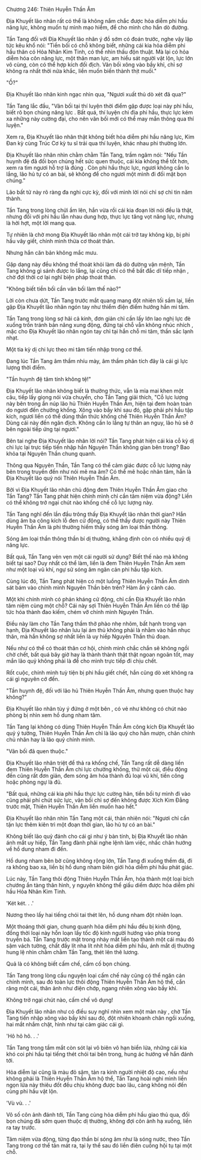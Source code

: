 




Chương 246: Thiên Huyễn Thần Âm


Địa Khuyết lão nhân rất có thể là không nắm chắc được hỏa diễm phi hầu năng lực, không muốn tự mình mạo hiểm, để cho mình cho hắn dò đường.

Tần Tang đối với Địa Khuyết lão nhân ý đồ sớm có đoán trước, nghe vậy lập tức kêu khổ nói: "Tiền bối có chỗ không biết, những cái kia hỏa diễm phi hầu thân có Hỏa Nhãn Kim Tinh, có thể nhìn thấu độn thuật. Mà lại có hỏa diễm hóa côn năng lực, một thân man lực, am hiểu sát người vật lộn, lực lớn vô cùng, còn có thể hợp kích đối địch. Vãn bối xông vào bầy khỉ, chỉ sợ không ra nhất thời nửa khắc, liền muốn biến thành thịt muối."

"Ồ?"

Địa Khuyết lão nhân kinh ngạc nhìn qua, "Ngươi xuất thủ dò xét đã qua?"

Tần Tang lắc đầu, "Vãn bối tại thí luyện thời điểm gặp được loại này phi hầu, biết rõ bọn chúng năng lực . Bất quá, thí luyện chi địa phi hầu, thực lực kém xa những này cường đại, cho nên vãn bối mới có thể may mắn thông qua thí luyện."

Xem ra, Địa Khuyết lão nhân thật không biết hỏa diễm phi hầu năng lực, Kim Đan kỳ cùng Trúc Cơ kỳ tu sĩ trải qua thí luyện, khác nhau phi thường lớn.

Địa Khuyết lão nhân nhìn chằm chằm Tần Tang, trầm ngâm nói: "Nếu Tần huynh đệ đã đối bọn chúng hết sức quen thuộc, cái kia không thể tốt hơn, xem ra tìm ngươi hỗ trợ là đúng . Còn phi hầu thực lực, ngươi không cần lo lắng, lão hủ tự có an bài, sẽ không để cho ngươi một mình đi đối mặt bọn chúng."

Lão bất tử này rõ ràng đa nghi cực kỳ, đối với mình lời nói chỉ sợ chỉ tin năm thành.

Tần Tang trong lòng chửi ầm lên, hắn vừa rồi cái kia đoạn lời nói đều là thật, nhưng đối với phi hầu lẫn nhau dung hợp, thực lực tăng vọt năng lực, nhưng là hời hợt, một lời mang qua.

Tự nhiên là chờ mong Địa Khuyết lão nhân một cái trở tay không kịp, bị phi hầu vây giết, chính mình thừa cơ thoát thân.

Nhưng hắn căn bản không mắc mưu.

Gặp dạng này đều không thể thoát khỏi làm đá dò đường vận mệnh, Tần Tang không gì sánh được lo lắng, lại cũng chỉ có thể bất đắc dĩ tiếp nhận , chờ đợi thời cơ lại nghĩ biện pháp thoát thân.

"Không biết tiền bối cần vãn bối làm thế nào?"

Lời còn chưa dứt, Tần Tang trước mắt quang mang đột nhiên tối sầm lại, liền gặp Địa Khuyết lão nhân ngón tay như thiểm điện điểm hướng hắn mi tâm.

Tần Tang trong lòng sợ hãi cả kinh, đơn giản chỉ cần lấy lớn lao nghị lực đè xuống trốn tránh bản năng xung động, đứng tại chỗ vẫn không nhúc nhích , mặc cho Địa Khuyết lão nhân ngón tay chỉ tại hắn chỗ mi tâm, thần sắc lạnh nhạt.

Một tia kỳ dị chi lực theo mi tâm tiến nhập trong cơ thể.

Đang lúc Tần Tang âm thầm nhíu mày, âm thầm phân tích đây là cái gì lực lượng thời điểm.

"Tần huynh đệ tâm tính không tệ!"

Địa Khuyết lão nhân không biết là thưởng thức, vẫn là mỉa mai khen một câu, tiếp lấy giọng nói vừa chuyển, cho Tần Tang giải thích, "Cỗ lực lượng này bên trong ẩn núp lão hủ Thiên Huyễn Thần Âm, hiện tại đem hoàn toàn do ngươi đến chưởng khống. Xông vào bầy khỉ sau đó, gặp phải phi hầu tập kích, ngươi liền có thể dùng thần thức khống chế Thiên Huyễn Thần Âm? Dùng cái này đến ngăn địch. Không cần lo lắng tự thân an nguy, lão hủ sẽ ở bên ngoài tiếp ứng tại ngươi."

Bên tai nghe Địa Khuyết lão nhân lời nói? Tần Tang phát hiện cái kia cỗ kỳ dị chi lực lại trực tiếp tiến nhập hắn Nguyên Thần không gian bên trong? Bao khỏa tại Nguyên Thần chung quanh.

Thông qua Nguyên Thần, Tần Tang có thể cảm giác được cỗ lực lượng này bên trong truyền đến như nói mê ma âm? Có thể mê hoặc nhân tâm, hẳn là Địa Khuyết lão quỷ nói Thiên Huyễn Thần Âm.

Bởi vì Địa Khuyết lão nhân chủ động đem Thiên Huyễn Thần Âm giao cho Tần Tang? Tần Tang phát hiện chính mình chỉ cần tâm niệm vừa động? Liền có thể không trở ngại chút nào khống chế cỗ lực lượng này.

Tần Tang nghĩ đến lần đầu trông thấy Địa Khuyết lão nhân thời gian? Hắn dùng âm ba công kích lỗ đen cử động, có thể thấy được người này Thiên Huyễn Thần Âm là phi thường hiếm thấy sóng âm loại thần thông.

Sóng âm loại thần thông thần bí dị thường, khẳng định còn có nhiều quỷ dị năng lực.

Bất quá, Tần Tang vẻn vẹn một cái người sử dụng? Biết thế nào mà không biết tại sao? Duy nhất có thể làm, liền là đem Thiên Huyễn Thần Âm xem như một loại vũ khí, ngự sử sóng âm ngăn cản phi hầu tập kích.

Cùng lúc đó, Tần Tang phát hiện có một luồng Thiên Huyễn Thần Âm dính sát bám vào chính mình Nguyên Thần bên trên? Hàm ẩn ý cảnh cáo.

Một khi chính mình có phản kháng cử động, chỉ cần Địa Khuyết lão nhân tâm niệm cùng một chỗ? Cái này sợi Thiên Huyễn Thần Âm liền có thể lập tức hóa thành đao kiếm, chém vỡ chính mình Nguyên Thần.

Điều này làm cho Tần Tang thầm thở phào nhẹ nhõm, bất hạnh trong vạn hạnh, Địa Khuyết lão nhân lưu lại ám thủ không phải là nhằm vào hắn nhục thân, mà hắn không sợ nhất liền là uy hiếp Nguyên Thần thủ đoạn.

Nếu như có thể có thoát thân cơ hội, chính mình chắc chắn sẽ không ngồi chờ chết, bất quá bây giờ hay là thành thành thật thật ngoan ngoãn tốt, may mắn lão quỷ không phải là để cho mình trực tiếp đi chịu chết.

Rốt cuộc, chính mình tuỳ tiện bị phi hầu giết chết, hắn cũng dò xét không ra cái gì nguyên cớ đến.

"Tần huynh đệ, đối với lão hủ Thiên Huyễn Thần Âm, nhưng quen thuộc hay không?"

Địa Khuyết lão nhân tùy ý đứng ở một bên , có vẻ như không có chút nào phòng bị nhìn xem hồ dung nham tâm.

Tần Tang lại không có dùng Thiên Huyễn Thần Âm công kích Địa Khuyết lão quỷ ý tưởng, Thiên Huyễn Thần Âm chỉ là lão quỷ cho hắn mượn, chân chính chủ nhân hay là lão quỷ chính mình.

"Vãn bối đã quen thuộc."

Địa Khuyết lão nhân triệt để thả ra khống chế, Tần Tang rất dễ dàng liền đem Thiên Huyễn Thần Âm chi lực chưởng khống, thử một cái, điều động đến cũng rất đơn giản, đem sóng âm hóa thành đủ loại vũ khí, tiến công hoặc phòng ngự là đủ.

"Bất quá, những cái kia phi hầu thực lực cường hãn, tiền bối tự mình đi vào cũng phải phí chút sức lực, vãn bối chỉ sợ đến không được Xích Kim Đằng trước mặt, Thiên Huyễn Thần Âm liền muốn hao hết."

Địa Khuyết lão nhân nhìn Tần Tang một cái, thản nhiên nói: "Ngươi chỉ cần tận lực thêm kiên trì một đoạn thời gian, lão hủ tự có an bài."

Không biết lão quỷ đánh cho cái gì như ý bàn tính, bị Địa Khuyết lão nhân ánh mắt uy hiếp, Tần Tang đành phải nghe lệnh làm việc, nhấc chân hướng về hồ dung nham đi đến.

Hồ dung nham bên bờ cũng không rộng lớn, Tần Tang đi xuống thềm đá, đi ra không bao xa, liền bị hồ dung nham biên giới hỏa diễm phi hầu phát giác.

Lúc này, Tần Tang thôi động Thiên Huyễn Thần Âm, hóa thành một loại bích chướng ẩn tàng thân hình, y nguyên không thể giấu diếm được hỏa diễm phi hầu Hỏa Nhãn Kim Tinh.

'Két két. . .'

Nương theo lấy hai tiếng chói tai thét lên, hồ dung nham đột nhiên loạn.

Một thoáng thời gian, chung quanh hỏa diễm phi hầu đều bị kinh động, đồng thời loại này hỗn loạn lấy tốc độ kinh người hướng vào phía trong truyền bá. Tần Tang trước mặt trong nháy mắt liền tạo thành một cái màu đỏ sậm vách tường, chất đầy lít nha lít nhít hỏa diễm phi hầu, ánh mắt dị thường hung lệ nhìn chằm chằm Tần Tang, thét lên thê lương.

Quả là có không biết cấm chế, cấm cố bọn chúng.

Tần Tang trong lòng cầu nguyện loại cấm chế này cũng có thể ngăn cản chính mình, sau đó toàn lực thôi động Thiên Huyễn Thần Âm hộ thể, cắn răng một cái, thân ảnh như điện chớp, ngang nhiên xông vào bầy khỉ.

Không trở ngại chút nào, cấm chế vô dụng!

Địa Khuyết lão nhân như có điều suy nghĩ nhìn xem một màn này , chờ Tần Tang tiến nhập xông vào bầy khỉ sau đó, đột nhiên khoanh chân ngồi xuống, hai mắt nhắm chặt, hình như tại cảm giác cái gì.

'Hô hô hô. . .'

Tần Tang trong tầm mắt còn sót lại vô biên vô hạn biển lửa, những cái kia khó coi phi hầu tại tiếng thét chói tai bên trong, hung ác hướng về hắn đánh tới.

Hỏa diễm lại cũng là màu đỏ sậm, tản ra kinh người nhiệt độ cao, nếu như không phải là Thiên Huyễn Thần Âm hộ thể, Tần Tang hoài nghi mình liền ngọn lửa này thiêu đốt đều chịu không được bao lâu, càng không nói đến cùng phi hầu vật lộn.

'Vù vù. . .'

Vô số côn ảnh đánh tới, Tần Tang cùng hỏa diễm phi hầu giao thủ qua, đối bọn chúng đã sớm quen thuộc dị thường, không đợi côn ảnh hạ xuống, liền ra tay trước.

Tâm niệm vừa động, từng đạo thần bí sóng âm như là sóng nước, theo Tần Tang trong cơ thể tản mát ra, tại ly thể sau đó liền điên cuồng hội tụ tại một chỗ.




